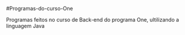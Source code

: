 #Programas-do-curso-One

Programas feitos no curso de Back-end do programa One, ultilizando a linguagem Java
